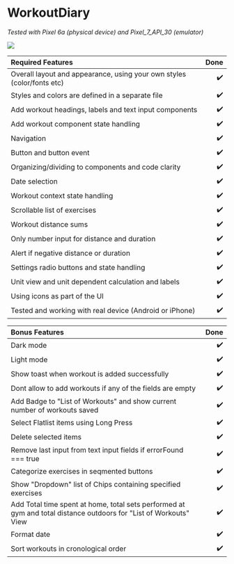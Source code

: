# WorkoutDiary

_Tested with Pixel 6a (physical device) and Pixel_7_API_30 (emulator)_

![](https://github.com/al-lu/WorkoutDiary/blob/main/demo/WorkoutDiary.gif)

| Required Features                                                      |               Done |
| :--------------------------------------------------------------------- | -----------------: |
| Overall layout and appearance, using your own styles (color/fonts etc) | :heavy_check_mark: |
| Styles and colors are defined in a separate file                       | :heavy_check_mark: |
| Add workout headings, labels and text input components                 | :heavy_check_mark: |
| Add workout component state handling                                   | :heavy_check_mark: |
| Navigation                                                             | :heavy_check_mark: |
| Button and button event                                                | :heavy_check_mark: |
| Organizing/dividing to components and code clarity                     | :heavy_check_mark: |
| Date selection                                                         | :heavy_check_mark: |
| Workout context state handling                                         | :heavy_check_mark: |
| Scrollable list of exercises                                           | :heavy_check_mark: |
| Workout distance sums                                                  | :heavy_check_mark: |
| Only number input for distance and duration                            | :heavy_check_mark: |
| Alert if negative distance or duration                                 | :heavy_check_mark: |
| Settings radio buttons and state handling                              | :heavy_check_mark: |
| Unit view and unit dependent calculation and labels                    | :heavy_check_mark: |
| Using icons as part of the UI                                          | :heavy_check_mark: |
| Tested and working with real device (Android or iPhone)                | :heavy_check_mark: |

| Bonus Features                                                                                                    |               Done |
| :---------------------------------------------------------------------------------------------------------------- | -----------------: |
| Dark mode                                                                                                         | :heavy_check_mark: |
| Light mode                                                                                                        | :heavy_check_mark: |
| Show toast when workout is added successfully                                                                     | :heavy_check_mark: |
| Dont allow to add workouts if any of the fields are empty                                                         | :heavy_check_mark: |
| Add Badge to "List of Workouts" and show current number of workouts saved                                         | :heavy_check_mark: |
| Select Flatlist items using Long Press                                                                            | :heavy_check_mark: |
| Delete selected items                                                                                             | :heavy_check_mark: |
| Remove last input from text input fields if errorFound === true                                                   | :heavy_check_mark: |
| Categorize exercises in seqmented buttons                                                                         | :heavy_check_mark: |
| Show "Dropdown" list of Chips containing specified exercises                                                      | :heavy_check_mark: |
| Add Total time spent at home, total sets performed at gym and total distance outdoors for "List of Workouts" View | :heavy_check_mark: |
| Format date                                                                                                       | :heavy_check_mark: |
| Sort workouts in cronological order                                                                               | :heavy_check_mark: |

